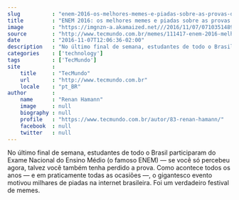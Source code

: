 ```yaml
---
slug          : "enem-2016-os-melhores-memes-e-piadas-sobre-as-provas-deste-ano"
title         : "ENEM 2016: os melhores memes e piadas sobre as provas deste ano"
image         : "https://imgnzn-a.akamaized.net///2016/11/07/07103514897107-t1200x480.jpg"
source        : "http://www.tecmundo.com.br/memes/111417-enem-2016-melhores-memes-piadas-provas-deste-ano.htm"
date          : "2016-11-07T12:06:36-02:00"
description   : "No último final de semana, estudantes de todo o Brasil participaram do Exame Nacional do Ensino Médio (o famoso ENEM) — se você só percebeu agora, talvez você também tenha perdido a prova. Como acontece todos os anos — e em praticamente todas as ocasiões —, o gigantesco evento motivou milhares de piadas na internet brasileira. Foi um verdadeiro festival de memes."
categories    : ['technology']
tags          : ['TecMundo']
site          :
    title     : "TecMundo"
    url       : "http://www.tecmundo.com.br"
    locale    : "pt_BR"
author        :
    name      : "Renan Hamann"
    image     : null
    biography : null
    profile   : "https://www.tecmundo.com.br/autor/83-renan-hamann/"
    facebook  : null
    twitter   : null
---
```


No último final de semana, estudantes de todo o Brasil participaram do Exame Nacional do Ensino Médio (o famoso ENEM) — se você só percebeu agora, talvez você também tenha perdido a prova. Como acontece todos os anos — e em praticamente todas as ocasiões —, o gigantesco evento motivou milhares de piadas na internet brasileira. Foi um verdadeiro festival de memes.
